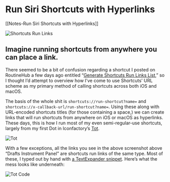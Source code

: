 # Run Siri Shortcuts with Hyperlinks
[[Notes-Run Siri Shortcuts with Hyperlinks]]

![Shortcuts Run Links](https://user-images.githubusercontent.com/43663476/155768732-03ca73a9-9b18-414f-ae86-a27bbe01ce04.png)

## Imagine running shortcuts from anywhere you can place a link.

There seemed to be a bit of confusion regarding a shortcut I posted on RoutineHub a few days ago entitled “[Generate Shortcuts Run Links List](https://routinehub.co/shortcut/11143),” so I thought I’d attempt to overview how I’ve come to use Shortcuts’ URL scheme as my primary method of calling shortcuts across both iOS and macOS.

The basis of the whole shit is `shortcuts://run-shortcut?name=` and `shortcuts://x-callback-url/run-shortcut?name=`. Using these along with URL-encoded shortcuts titles (for those containing a space,) we can create links that will run shortcuts from anywhere on iOS or macOS as hyperlinks. These days, this is how I run most of my even semi-regular-use shortcuts, largely from my first Dot in Iconfactory’s [Tot](https://apps.apple.com/us/app/tot-pocket/id1498235191).

![Tot](https://user-images.githubusercontent.com/43663476/155801898-e6c74cee-c26a-458c-a915-c3f969c6f3fd.png)

With a few exceptions, all the links you see in the above screenshot above “Drafts Instrument Panel” are shortcuts run links of the same type. Most of these, I typed out by hand with [a TextExpander snippet](https://app.textexpander.com/public/14093096578d4f40eeea15649f5cefbb). Here’s what the mess looks like underneath:

![Tot Code](https://user-images.githubusercontent.com/43663476/155803031-436d36a3-c0be-4da1-9df4-72a9d6e8e350.png)